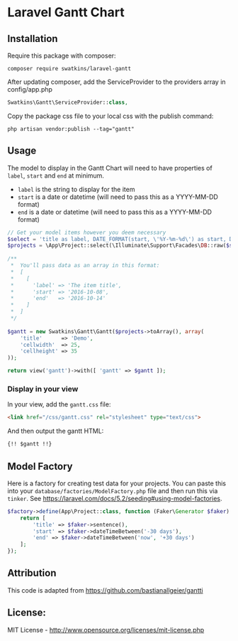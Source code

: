 # Laravel Gantt Chart


## Installation

Require this package with composer:

```shell
composer require swatkins/laravel-gantt
```

After updating composer, add the ServiceProvider to the providers array in config/app.php

```php
Swatkins\Gantt\ServiceProvider::class,
```

Copy the package css file to your local css with the publish command:

```shell
php artisan vendor:publish --tag="gantt"
```

## Usage

The model to display in the Gantt Chart will need to have properties of `label`, `start` and `end` at minimum.

* `label` is the string to display for the item
* `start` is a date or datetime (will need to pass this as a YYYY-MM-DD format)
* `end` is a date or datetime (will need to pass this as a YYYY-MM-DD format)

```php
// Get your model items however you deem necessary
$select = 'title as label, DATE_FORMAT(start, \'%Y-%m-%d\') as start, DATE_FORMAT(end, \'%Y-%m-%d\') as end';
$projects = \App\Project::select(\Illuminate\Support\Facades\DB::raw($select))->orderBy('start', 'asc')->orderBy('end', 'asc')->get();
    
/**
 *  You'll pass data as an array in this format:
 *  [
 *    [ 
 *      'label' => 'The item title',
 *      'start' => '2016-10-08',
 *      'end'   => '2016-10-14'
 *    ]
 *  ]
 */
 
$gantt = new Swatkins\Gantt\Gantt($projects->toArray(), array(
    'title'      => 'Demo',
    'cellwidth'  => 25,
    'cellheight' => 35
));

return view('gantt')->with([ 'gantt' => $gantt ]);
```

### Display in your view

In your view, add the `gantt.css` file:

```html
<link href="/css/gantt.css" rel="stylesheet" type="text/css">
```

And then output the gantt HTML:

```html
{!! $gantt !!}
```

## Model Factory

Here is a factory for creating test data for your projects. You can paste this into your `database/factories/ModelFactory.php` file and then run this via `tinker`. See <https://laravel.com/docs/5.2/seeding#using-model-factories>.

```php
$factory->define(App\Project::class, function (Faker\Generator $faker) {
    return [
        'title' => $faker->sentence(),
        'start' => $faker->dateTimeBetween('-30 days'),
        'end' => $faker->dateTimeBetween('now', '+30 days')
    ];
});
```

## Attribution

This code is adapted from https://github.com/bastianallgeier/gantti

## License: 

MIT License - <http://www.opensource.org/licenses/mit-license.php>